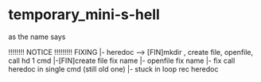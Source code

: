 # temporary_mini-s-hell
as the name says


!!!!!!!! NOTICE !!!!!!!!!
FIXING
|- heredoc --> [FIN]mkdir , create file, openfile, call hd 1 cmd
	|-[FIN]create file fix name
	|-	openfile fix name
	|-	fix call heredoc in single cmd (still old one)
|- stuck in loop rec heredoc
